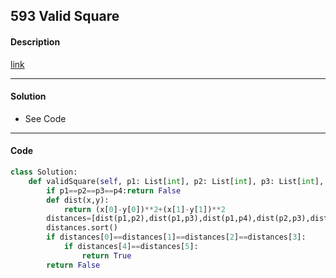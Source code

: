 ## 593 Valid Square

#### Description

[link](https://leetcode.com/problems/valid-square/)

---

#### Solution

- See Code

---

#### Code

<!-- O(n) -->

```python
class Solution:
    def validSquare(self, p1: List[int], p2: List[int], p3: List[int], p4: List[int]) -> bool:
        if p1==p2==p3==p4:return False
        def dist(x,y):
            return (x[0]-y[0])**2+(x[1]-y[1])**2
        distances=[dist(p1,p2),dist(p1,p3),dist(p1,p4),dist(p2,p3),dist(p2,p4),dist(p3,p4)]
        distances.sort()
        if distances[0]==distances[1]==distances[2]==distances[3]:
            if distances[4]==distances[5]:
                return True
        return False
```
